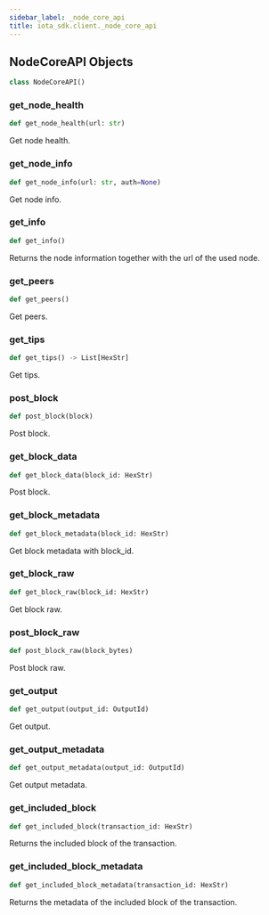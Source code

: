 ```yaml
---
sidebar_label: _node_core_api
title: iota_sdk.client._node_core_api
---
```


## NodeCoreAPI Objects

```python
class NodeCoreAPI()
```

### get\_node\_health

```python
def get_node_health(url: str)
```

Get node health.

### get\_node\_info

```python
def get_node_info(url: str, auth=None)
```

Get node info.

### get\_info

```python
def get_info()
```

Returns the node information together with the url of the used node.

### get\_peers

```python
def get_peers()
```

Get peers.

### get\_tips

```python
def get_tips() -> List[HexStr]
```

Get tips.

### post\_block

```python
def post_block(block)
```

Post block.

### get\_block\_data

```python
def get_block_data(block_id: HexStr)
```

Post block.

### get\_block\_metadata

```python
def get_block_metadata(block_id: HexStr)
```

Get block metadata with block_id.

### get\_block\_raw

```python
def get_block_raw(block_id: HexStr)
```

Get block raw.

### post\_block\_raw

```python
def post_block_raw(block_bytes)
```

Post block raw.

### get\_output

```python
def get_output(output_id: OutputId)
```

Get output.

### get\_output\_metadata

```python
def get_output_metadata(output_id: OutputId)
```

Get output metadata.

### get\_included\_block

```python
def get_included_block(transaction_id: HexStr)
```

Returns the included block of the transaction.

### get\_included\_block\_metadata

```python
def get_included_block_metadata(transaction_id: HexStr)
```

Returns the metadata of the included block of the transaction.

